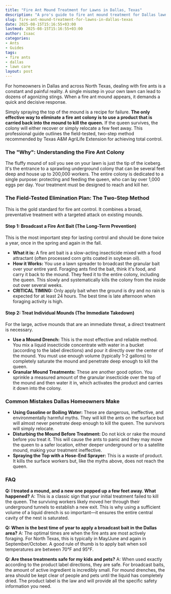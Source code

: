```yaml
---
title: "Fire Ant Mound Treatment for Lawns in Dallas, Texas"
description: "A pro's guide to fire ant mound treatment for Dallas lawns. Learn the most effective products, the critical mistakes to avoid, and the two-step method for lasting control."
slug: fire-ant-mound-treatment-for-lawns-in-dallas-texas
date: 2025-08-15T15:16:55+03:00
lastmod: 2025-08-15T15:16:55+03:00
author: Isaac
categories:
- Ants
- Guides
tags:
- fire ants
- dallas
- lawn care
layout: post
---
```

For homeowners in Dallas and across North Texas, dealing with fire ants is a constant and painful reality. A single misstep in your own lawn can lead to dozens of agonizing stings. When a fire ant mound appears, it demands a quick and decisive response.

Simply spraying the top of the mound is a recipe for failure. **The only effective way to eliminate a fire ant colony is to use a product that is carried back into the mound to kill the queen.** If the queen survives, the colony will either recover or simply relocate a few feet away. This professional guide outlines the field-tested, two-step method recommended by Texas A&M AgriLife Extension for achieving total control.

### The "Why": Understanding the Fire Ant Colony

The fluffy mound of soil you see on your lawn is just the tip of the iceberg. It's the entrance to a sprawling underground colony that can be several feet deep and house up to 200,000 workers. The entire colony is dedicated to a single purpose: protecting and feeding the queen, who can lay over 1,000 eggs per day. Your treatment must be designed to reach and kill her.

### The Field-Tested Elimination Plan: The Two-Step Method

This is the gold standard for fire ant control. It combines a broad, preventative treatment with a targeted attack on existing mounds.

#### Step 1: Broadcast a Fire Ant Bait (The Long-Term Prevention)

This is the most important step for lasting control and should be done twice a year, once in the spring and again in the fall.

*   **What it is:** A fire ant bait is a slow-acting insecticide mixed with a food attractant (often processed corn grits coated in soybean oil).
*   **How it Works:** You use a lawn spreader to broadcast the granular bait over your entire yard. Foraging ants find the bait, think it's food, and carry it back to the mound. They feed it to the entire colony, including the queen. This slowly and systematically kills the colony from the inside out over several weeks.
*   **CRITICAL TIMING:** Only apply bait when the ground is dry and no rain is expected for at least 24 hours. The best time is late afternoon when foraging activity is high.

#### Step 2: Treat Individual Mounds (The Immediate Takedown)

For the large, active mounds that are an immediate threat, a direct treatment is necessary.

*   **Use a Mound Drench:** This is the most effective and reliable method. You mix a liquid insecticide concentrate with water in a bucket (according to the label directions) and pour it directly over the center of the mound. You must use enough volume (typically 1-2 gallons) to completely saturate the mound and penetrate deep enough to kill the queen.
*   **Granular Mound Treatments:** These are another good option. You sprinkle a measured amount of the granular insecticide over the top of the mound and then water it in, which activates the product and carries it down into the colony.

### Common Mistakes Dallas Homeowners Make

*   **Using Gasoline or Boiling Water:** These are dangerous, ineffective, and environmentally harmful myths. They will kill the ants on the surface but will almost never penetrate deep enough to kill the queen. The survivors will simply relocate.
*   **Disturbing the Mound Before Treatment:** Do not kick or rake the mound before you treat it. This will cause the ants to panic and they may move the queen to a safer location, either deeper underground or to a satellite mound, making your treatment ineffective.
*   **Spraying the Top with a Hose-End Sprayer:** This is a waste of product. It kills the surface workers but, like the myths above, does not reach the queen.

### FAQ

**Q: I treated a mound, and a new one popped up a few feet away. What happened?**
A: This is a classic sign that your initial treatment failed to kill the queen. The surviving workers likely moved her through their underground tunnels to establish a new exit. This is why using a sufficient volume of a liquid drench is so important—it ensures the entire central cavity of the nest is saturated.

**Q: When is the best time of year to apply a broadcast bait in the Dallas area?**
A: The optimal times are when the fire ants are most actively foraging. For North Texas, this is typically in May/June and again in September/October. A good rule of thumb is to apply bait when soil temperatures are between 70°F and 95°F.

**Q: Are these treatments safe for my kids and pets?**
A: When used exactly according to the product label directions, they are safe. For broadcast baits, the amount of active ingredient is incredibly small. For mound drenches, the area should be kept clear of people and pets until the liquid has completely dried. The product label is the law and will provide all the specific safety information you need.
